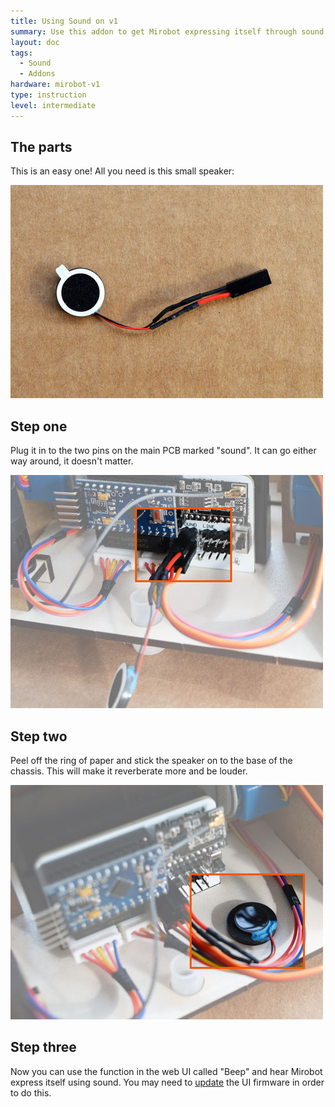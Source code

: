 ```yaml
---
title: Using Sound on v1
summary: Use this addon to get Mirobot expressing itself through sound
layout: doc
tags:
  - Sound
  - Addons
hardware: mirobot-v1
type: instruction
level: intermediate
---
```


The parts
---------

This is an easy one! All you need is this small speaker:

![The parts](/assets/docs/using-sound-v1/01.jpg)


Step one
--------

Plug it in to the two pins on the main PCB marked "sound". It can go either way around, it doesn't matter.

![Step one](/assets/docs/using-sound-v1/02.jpg)


Step two
--------
Peel off the ring of paper and stick the speaker on to the base of the chassis. This will make it reverberate more and be louder.

![Step two](/assets/docs/using-sound-v1/03.jpg)


Step three
----------

Now you can use the function in the web UI called "Beep" and hear Mirobot express itself using sound. You may need to [update](/docs/update-firmware-v1/) the UI firmware in order to do this.
